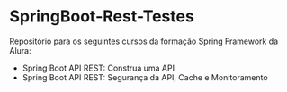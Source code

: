 # SpringBoot-Rest-Testes
Repositório para os seguintes cursos da formação Spring Framework da Alura: 
- Spring Boot API REST: Construa uma API
- Spring Boot API REST: Segurança da API, Cache e Monitoramento

